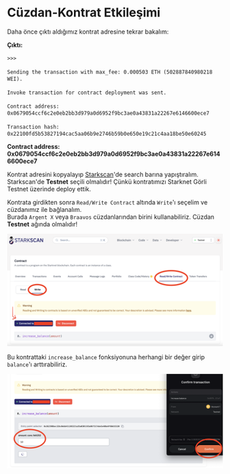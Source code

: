 # Cüzdan-Kontrat Etkileşimi

Daha önce çıktı aldığımız kontrat adresine tekrar bakalım:

**Çıktı:**

```
>>> 

Sending the transaction with max_fee: 0.000503 ETH (502887840980218 WEI).

Invoke transaction for contract deployment was sent.

Contract address: 0x0679054ccf6c2e0eb2bb3d979a0d6952f9bc3ae0a43831a22267e6146600ece7

Transaction hash: 0x22100fd5b53827194cac5aa06b9e2746b59b0e650e19c21c4aa18be50e60245
```

**Contract address: 0x0679054ccf6c2e0eb2bb3d979a0d6952f9bc3ae0a43831a22267e6146600ece7**

Kontrat adresini kopyalayıp [Starkscan](https://starkscan.co/)'de search barına yapıştıralım.  
Starkscan'de **Testnet** seçili olmalıdır! Çünkü kontratımızı Starknet Görli Testnet üzerinde deploy ettik.

Kontrata girdikten sonra `Read/Write Contract` altında `Write`'ı seçelim ve cüzdanımız ile bağlanalım.  
Burada `Argent X` veya `Braavos` cüzdanlarından birini kullanabiliriz.
Cüzdan **Testnet** ağında olmalıdır!

![starkscan_connect](/assets/starkscan_connect.png)  

Bu kontrattaki `increase_balance` fonksiyonuna herhangi bir değer girip `balance`'ı arttırabiliriz.

![starkscan_increase_balance](/assets/starkscan_increase_balance.png)